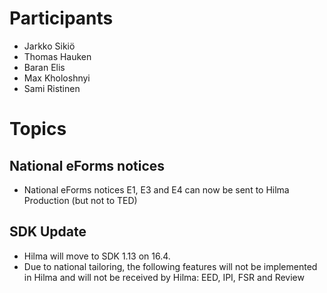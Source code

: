 # Participants
- Jarkko Sikiö
- Thomas Hauken
- Baran Elis
- Max Kholoshnyi
- Sami Ristinen

# Topics

## National eForms notices
- National eForms notices E1, E3 and E4 can now be sent to Hilma Production (but not to TED)

## SDK Update
- Hilma will move to SDK 1.13 on 16.4.
- Due to national tailoring, the following features will not be implemented in Hilma and will not be received by Hilma: EED, IPI, FSR and Review